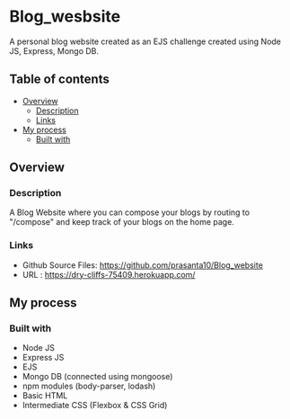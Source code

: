 # Blog_wesbsite
A personal blog website created as an EJS challenge created using Node JS, Express, Mongo DB.

## Table of contents

- [Overview](#overview)
  - [Description](#description)
  - [Links](#links)
- [My process](#my-process)
  - [Built with](#built-with)

## Overview

### Description

A Blog Website where you can compose your blogs by routing to "/compose" and keep track of your blogs on the home page.

### Links

- Github Source Files: https://github.com/prasanta10/Blog_website
- URL : https://dry-cliffs-75409.herokuapp.com/

## My process

### Built with

- Node JS
- Express JS
- EJS
- Mongo DB (connected using mongoose) 
- npm modules (body-parser, lodash)
- Basic HTML
- Intermediate CSS (Flexbox & CSS Grid)

